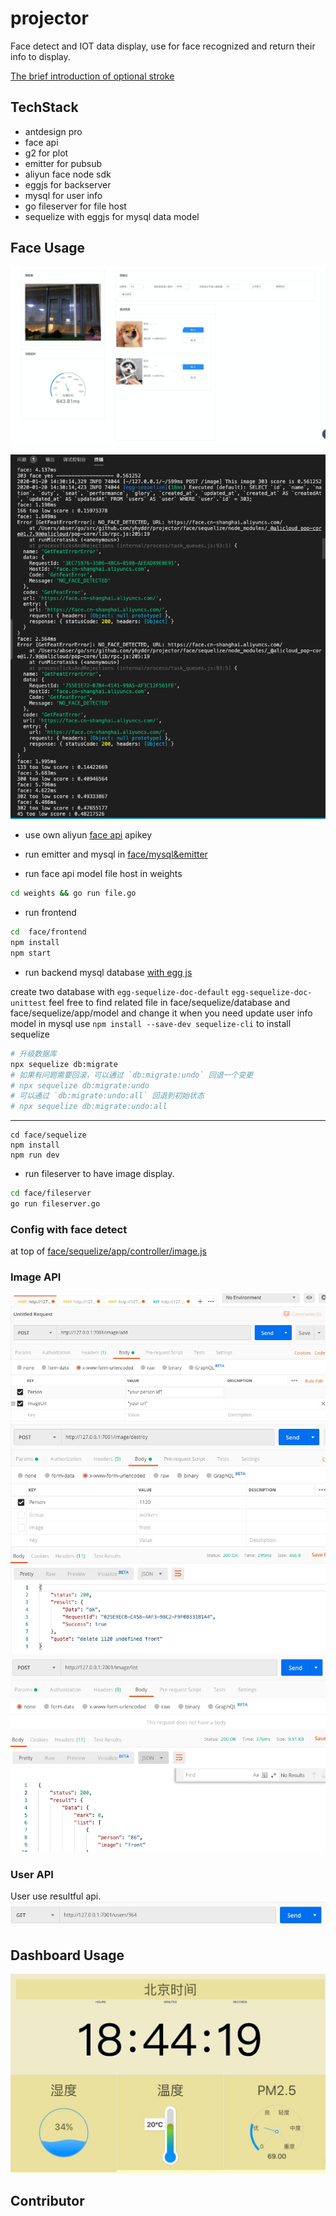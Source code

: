# projector
Face detect and IOT data display, use for face recognized and return their info to display.

[The brief introduction of optional stroke](https://www.yuque.com/abs/homework/pt8mz7)

## TechStack 
- antdesign pro
- face api
- g2 for plot
- emitter for pubsub
- aliyun face node sdk 
- eggjs for backserver
- mysql for user info 
- go fileserver for file host
- sequelize with eggjs for mysql data model 

## Face Usage
![preview](./imageforreadme/facePreview.png)

![running](./imageforreadme/running.png)
- use own aliyun [face api](https://help.aliyun.com/document_detail/118565.html?spm=a2c4g.11186623.6.558.581f5a17vK1cli#h2-deleteface5) apikey

- run emitter and mysql in [face/mysql&emitter](https://github.com/yhyddr/projector/blob/master/face/mysql%26emitter/README.md)

- run face api model file host in weights
```bash
cd weights && go run file.go
```

- run frontend 
```bash
cd  face/frontend 
npm install
npm start
```

- run backend 
mysql database [with egg js](https://eggjs.org/zh-cn/tutorials/sequelize.html)

create two database with `egg-sequelize-doc-default` `egg-sequelize-doc-unittest` 
feel free to find related file in face/sequelize/database and face/sequelize/app/model and change it when you need update user info model in mysql
use `npm install --save-dev sequelize-cli` to install sequelize
```bash
# 升级数据库
npx sequelize db:migrate
# 如果有问题需要回滚，可以通过 `db:migrate:undo` 回退一个变更
# npx sequelize db:migrate:undo
# 可以通过 `db:migrate:undo:all` 回退到初始状态
# npx sequelize db:migrate:undo:all
```
--- 

```
cd face/sequelize 
npm install
npm run dev
```

- run fileserver to have image display.
```bash
cd face/fileserver
go run fileserver.go
```

### Config with face detect
at top of [face/sequelize/app/controller/image.js](https://github.com/yhyddr/projector/blob/master/face/sequelize/app/controller/image.js)


### Image API
![Add Image](./imageforreadme/api/addImageToAliyun.png)
![Delete Image](./imageforreadme/api/deleteImage.png)
![List Image](./imageforreadme/api/listImage.png)

### User API
User use resultful api.
![Query Info](./imageforreadme/api/queryUserInfo.png)

## Dashboard Usage
![running](./imageforreadme/dashboard.jpg)

## Contributor
